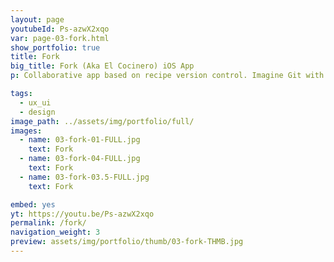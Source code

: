 ```yaml
---
layout: page
youtubeId: Ps-azwX2xqo
var: page-03-fork.html
show_portfolio: true
title: Fork
big_title: Fork (Aka El Cocinero) iOS App
p: Collaborative app based on recipe version control. Imagine Git with food.

tags:
  - ux_ui
  - design
image_path: ../assets/img/portfolio/full/
images:
  - name: 03-fork-01-FULL.jpg
    text: Fork
  - name: 03-fork-04-FULL.jpg
    text: Fork
  - name: 03-fork-03.5-FULL.jpg
    text: Fork

embed: yes
yt: https://youtu.be/Ps-azwX2xqo
permalink: /fork/
navigation_weight: 3
preview: assets/img/portfolio/thumb/03-fork-THMB.jpg
---
```

